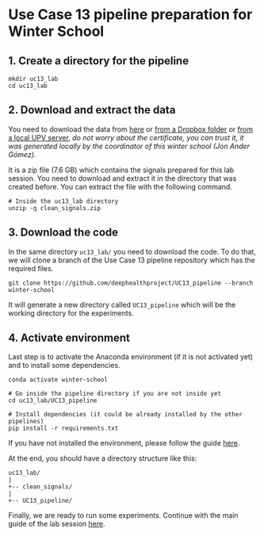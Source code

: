 # Use Case 13 pipeline preparation for Winter School

## 1. Create a directory for the pipeline
```
mkdir uc13_lab
cd uc13_lab
```

## 2. Download and extract the data
You need to download the data from [here](https://upvedues-my.sharepoint.com/:u:/g/personal/salcarpo_upv_edu_es/EUByteF4uH1HorGCvqlat0QBSmT3wE2COc85i4mf80VzbA?e=yi4Yok)
or [from a Dropbox folder](https://www.dropbox.com/sh/vqdewy1ocqpkiu4/AADiUCojhLOrcxNmCUwtopuGa/clean_signals.zip?dl=0)
or [from a local UPV server](https://clocalprog.dsic.upv.es/winter-school/data/clean_signals.zip),
_do not worry about the certificate, you can trust it, it was generated locally by the coordinator of this winter school (Jon Ander G&oacute;mez)_.

It is a zip file (7.6 GB) which contains the signals prepared for this lab session.
You need to download and extract it in the directory that was created before.
You can extract the file with the following command.
```
# Inside the uc13_lab directory
unzip -q clean_signals.zip
```

## 3. Download the code
In the same directory `uc13_lab/` you need to download the code. To do that, we will clone a branch of the Use Case 13 pipeline repository which has the required files.
```
git clone https://github.com/deephealthproject/UC13_pipeline --branch winter-school
```
It will generate a new directory called `UC13_pipeline` which will be the working directory for the experiments.

## 4. Activate environment
Last step is to activate the Anaconda environment (if it is not activated yet) and to install some dependencies.
```
conda activate winter-school

# Go inside the pipeline directory if you are not inside yet
cd uc13_lab/UC13_pipeline

# Install dependencies (it could be already installed by the other pipelines)
pip install -r requirements.txt
```
If you have not installed the environment, please follow the guide [here](https://github.com/deephealthproject/winter-school/blob/main/lab/01_installation/README.md).

At the end, you should have a directory structure like this:
```
uc13_lab/
|
+-- clean_signals/
|
+-- UC13_pipeline/
```


Finally, we are ready to run some experiments.
Continue with the main guide of the lab session [here](https://github.com/deephealthproject/winter-school/tree/main/lab/04_uc13_based_examples).
